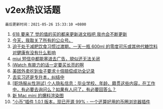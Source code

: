 # v2ex热议话题

`最后更新时间：2021-05-26 15:33:10 +0800`

1. [618 要来了 觉的值的买的都来更新进文档吧 我也会不断更新](https://www.v2ex.com/t/779230)
1. [今天，我取关了所有的公众号。](https://www.v2ex.com/t/779174)
1. [迫于处于减肥饮食习惯过渡期，一天一瓶 600ml 的零度可乐或其他代糖饮料对健康有没有什么影响](https://www.v2ex.com/t/779157)
1. [miui 短信中都能塞进去广告，貌似还无法关闭](https://www.v2ex.com/t/779241)
1. [iWatch 有能力的话一定要买长亮的啊](https://www.v2ex.com/t/779225)
1. [美团外卖吃到虫子要求十倍赔偿成功全记录](https://www.v2ex.com/t/779233)
1. [去实习还是专升本，纠结中](https://www.v2ex.com/t/779282)
1. [[职场服从性测试] 个人隐私信息：毕业学校、年龄、籍贯这些内容，在工作中，有必要去询问么？如果有人问了，有必要回答么？](https://www.v2ex.com/t/779300)
1. [新 Mac mini 的爆料渲染图](https://www.v2ex.com/t/779218)
1. [”小币“插件 1.0.1 版本，现已开源 99% - 一个还算好用的币圈浏览器插件](https://www.v2ex.com/t/779238)

